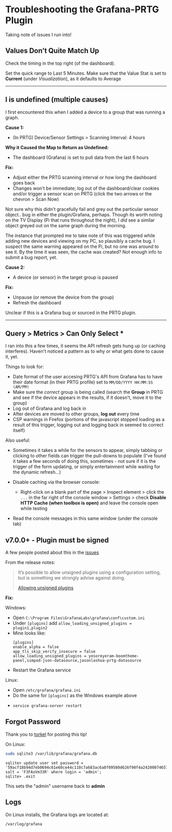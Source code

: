 # Troubleshooting the Grafana-PRTG Plugin
Taking note of issues I run into!

## Values Don’t Quite Match Up
Check the timing in the top right (of the dashboard).

Set the quick range to Last 5 Minutes. Make sure that the Value Stat is set to **Current** (under *Visualization*), as it defaults to Average

***

## l is undefined (multiple causes)
I first encountered this when I added a device to a group that was running a graph.

**Cause 1:**
- (In PRTG) Device/Sensor Settings > Scanning Interval: 4 hours

**Why it Caused the Map to Return as Undefined:**
- The dashboard (Grafana) is set to pull data from the last 6 hours

**Fix:**
- Adjust either the PRTG scanning interval or how long the dashboard goes back
- Changes won't be immediate; log out of the dashboard/clear cookies and/or trigger a sensor scan on PRTG (click the two arrows or the chevron > Scan Now)

Not sure why this didn't gracefully fail and grey out the particular sensor object.. bug in either the plugin/Grafana, perhaps.  Though its worth noting on the TV Display (Pi that runs throughout the night), I *did* see a similar object greyed out on the same graph during the morning.

The instance that prompted me to take note of this was triggered while adding new devices and viewing on my PC, so plausibly a cache bug.  I suspect the same warning appeared on the Pi, but no one was around to see it.  By the time it was seen, the cache was created?  Not enough info to submit a bug report, yet.


**Cause 2:**
- A device (or sensor) in the target group is paused


**Fix:**
- Unpause (or remove the device from the group)
- Refresh the dashboard

Unclear if this is a Grafana bug or sourced in the PRTG plugin.

***

## Query > Metrics > Can Only Select *
I ran into this a few times, it seems the API refresh gets hung up (or caching interferes).  Haven't noticed a pattern as to why or what gets done to cause it, yet.

Things to look for:
- Date format of the user accesing PRTG's API from Grafana has to have their date format (in their PRTG profile) set to `MM/DD/YYYY HH:MM:SS (AM/PM)`
- Make sure the *correct* group is being called (search the **Group** in PRTG and see if the device appears in the results, if it doesn't, move it to the group)
- Log out of Grafana and log back in
- After devices are moved to other groups, **log out** every time
- CSP warnings in Firefox (portions of the javascript stopped loading as a result of this trigger, logging out and logging back in seemed to correct itself)

Also useful:
- Sometimes it takes a while for the sensors to appear, simply tabbing or clicking to other fields can trigger the pull-downs to populate (I've found it takes a few seconds of doing this, sometimes - not sure if it is the trigger of the form updating, or simply entertainment while waiting for the dynamic refresh...)
- Disable caching via the browser console:
  - Right-click on a blank part of the page > Inspect element > click the `...` in the far right of the console window > Settings > check **Disable HTTP Cache (when toolbox is open)** and leave the console open while testing

- Read the console messages in this same window (under the console tab)

## v7.0.0+ - Plugin must be signed
A few people posted about this in the [issues](https://github.com/neuralfraud/grafana-prtg/issues/168)

From the release notes:
> It’s possible to allow unsigned plugins using a configuration setting, but is something we strongly advise against doing.
>
> [Allowing unsigned plugins](https://grafana.com/docs/grafana/latest/administration/configuration/#allow-loading-unsigned-plugins)

**Fix:**

Windows:
- Open `C:\Program Files\GrafanaLabs\grafana\conf\custom.ini`
- Under `[plugins]` add `allow_loading_unsigned_plugins = plugin1,plugin2`
- Mine looks like:
  ```text
  [plugins]
  enable_alpha = false
  app_tls_skip_verify_insecure = false
  allow_loading_unsigned_plugins = yesoreyeram-boomtheme-panel,simpod-json-datasource,jasonlashua-prtg-datasource
  ```
- Restart the Grafana service

Linux:
- Open `/etc/grafana/grafana.ini`
- Do the same for `[plugins]` as the Windows example above
-
  ```bash
  service grafana-server restart
  ```

## Forgot Password
Thank you to [torkel](https://community.grafana.com/t/how-do-i-reset-admin-password/23) for posting this tip!

On Linux:
```bash
sudo sqlite3 /var/lib/grafana/grafana.db
```

```text
sqlite> update user set password = '59acf18b94d7eb0694c61e60ce44c110c7a683ac6a8f09580d626f90f4a242000746579358d77dd9e570e83fa24faa88a8a6', salt = 'F3FAxVm33R' where login = 'admin';
sqlite> .exit
```

This sets the "admin" username back to **admin**

## Logs
On Linux installs, the Grafana logs are located at:
```bash
/var/log/grafana
```